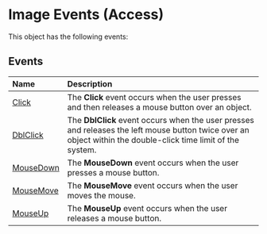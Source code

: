 
# Image Events (Access)
This object has the following events:

## Events



|**Name**|**Description**|
|:-----|:-----|
| [Click](1bca7597-b536-908e-c3fd-25f9dd5e1ab8.md)|The  **Click** event occurs when the user presses and then releases a mouse button over an object.|
| [DblClick](605ec6dc-0159-a20e-9b02-cfd9d0a23dd1.md)|The  **DblClick** event occurs when the user presses and releases the left mouse button twice over an object within the double-click time limit of the system.|
| [MouseDown](03da9154-2e2b-7801-ec11-06101f7cecb0.md)|The  **MouseDown** event occurs when the user presses a mouse button.|
| [MouseMove](651525b5-0a71-0e54-d4ed-3802e672b4c2.md)|The  **MouseMove** event occurs when the user moves the mouse.|
| [MouseUp](29aa863b-315a-7b4b-7c9c-89fcbb44e83a.md)|The  **MouseUp** event occurs when the user releases a mouse button.|
